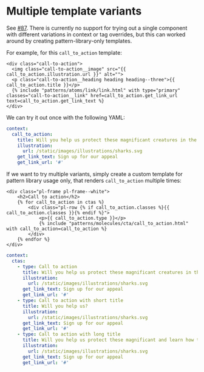 # Multiple template variants

See [#87](https://github.com/torchbox/django-pattern-library/issues/87). There is currently no support for trying out a single component with different variations in context or tag overrides, but this can worked around by creating pattern-library-only templates.

For example, for this `call_to_action` template:

```django
<div class="call-to-action">
  <img class="call-to-action__image" src="{{ call_to_action.illustration.url }}" alt="">
  <p class="call-to-action__heading heading heading--three">{{ call_to_action.title }}</p>
  {% include "patterns/atoms/link/link.html" with type="primary" classes="call-to-action__link" href=call_to_action.get_link_url text=call_to_action.get_link_text %}
</div>
```

We can try it out once with the following YAML:

```yaml
context:
  call_to_action:
    title: Will you help us protect these magnificant creatures in the UK waters?
    illustration:
      url: /static/images/illustrations/sharks.svg
    get_link_text: Sign up for our appeal
    get_link_url: '#'
```

If we want to try multiple variants, simply create a custom template for pattern library usage only, that renders `call_to_action` multiple times:

```django
<div class="pl-frame pl-frame--white">
    <h2>Call to action</h2>
    {% for call_to_action in ctas %}
        <div class="pl-row {% if call_to_action.classes %}{{ call_to_action.classes }}{% endif %}">
            <p>{{ call_to_action.type }}</p>
            {% include "patterns/molecules/cta/call_to_action.html" with call_to_action=call_to_action %}
        </div>
    {% endfor %}
</div>
```

```yaml
context:
  ctas:
    - type: Call to action
      title: Will you help us protect these magnificant creatures in the UK waters?
      illustration:
        url: /static/images/illustrations/sharks.svg
      get_link_text: Sign up for our appeal
      get_link_url: '#'
    - type: Call to action with short title
      title: Will you help us?
      illustration:
        url: /static/images/illustrations/sharks.svg
      get_link_text: Sign up for our appeal
      get_link_url: '#'
    - type: Call to action with long title
      title: Will you help us protect these magnificant and learn how to make environmentally responsible choices when buying seafood?
      illustration:
        url: /static/images/illustrations/sharks.svg
      get_link_text: Sign up for our appeal
      get_link_url: '#'
```
